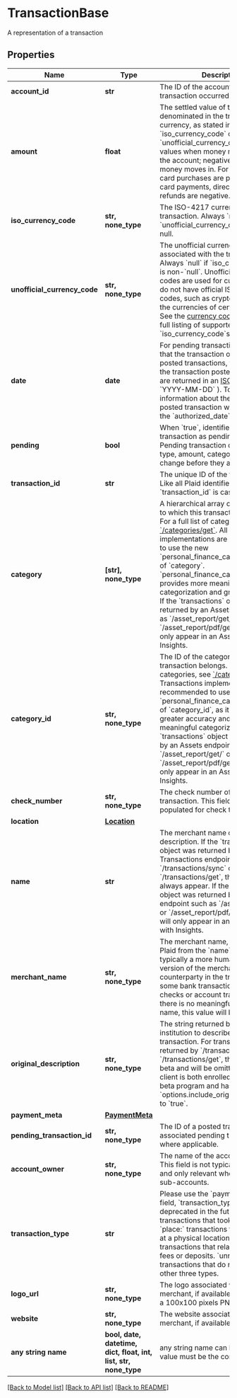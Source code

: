 # TransactionBase

A representation of a transaction

## Properties
Name | Type | Description | Notes
------------ | ------------- | ------------- | -------------
**account_id** | **str** | The ID of the account in which this transaction occurred. | 
**amount** | **float** | The settled value of the transaction, denominated in the transactions&#39;s currency, as stated in &#x60;iso_currency_code&#x60; or &#x60;unofficial_currency_code&#x60;. Positive values when money moves out of the account; negative values when money moves in. For example, debit card purchases are positive; credit card payments, direct deposits, and refunds are negative. | 
**iso_currency_code** | **str, none_type** | The ISO-4217 currency code of the transaction. Always &#x60;null&#x60; if &#x60;unofficial_currency_code&#x60; is non-null. | 
**unofficial_currency_code** | **str, none_type** | The unofficial currency code associated with the transaction. Always &#x60;null&#x60; if &#x60;iso_currency_code&#x60; is non-&#x60;null&#x60;. Unofficial currency codes are used for currencies that do not have official ISO currency codes, such as cryptocurrencies and the currencies of certain countries.  See the [currency code schema](https://plaid.com/docs/api/accounts#currency-code-schema) for a full listing of supported &#x60;iso_currency_code&#x60;s. | 
**date** | **date** | For pending transactions, the date that the transaction occurred; for posted transactions, the date that the transaction posted. Both dates are returned in an [ISO 8601](https://wikipedia.org/wiki/ISO_8601) format ( &#x60;YYYY-MM-DD&#x60; ). To receive information about the date that a posted transaction was initiated, see the &#x60;authorized_date&#x60; field. | 
**pending** | **bool** | When &#x60;true&#x60;, identifies the transaction as pending or unsettled. Pending transaction details (name, type, amount, category ID) may change before they are settled. | 
**transaction_id** | **str** | The unique ID of the transaction. Like all Plaid identifiers, the &#x60;transaction_id&#x60; is case sensitive. | 
**category** | **[str], none_type** | A hierarchical array of the categories to which this transaction belongs. For a full list of categories, see [&#x60;/categories/get&#x60;](https://plaid.com/docs/api/products/transactions/#categoriesget).  All Transactions implementations are recommended to use the new &#x60;personal_finance_category&#x60; instead of &#x60;category&#x60;. &#x60;personal_finance_category&#x60; provides more meaningful categorization and greater accuracy.  If the &#x60;transactions&#x60; object was returned by an Assets endpoint such as &#x60;/asset_report/get/&#x60; or &#x60;/asset_report/pdf/get&#x60;, this field will only appear in an Asset Report with Insights. | [optional] 
**category_id** | **str, none_type** | The ID of the category to which this transaction belongs. For a full list of categories, see [&#x60;/categories/get&#x60;](https://plaid.com/docs/api/products/transactions/#categoriesget).  All Transactions implementations are recommended to use the new &#x60;personal_finance_category&#x60; instead of &#x60;category_id&#x60;, as it provides greater accuracy and more meaningful categorization.  If the &#x60;transactions&#x60; object was returned by an Assets endpoint such as &#x60;/asset_report/get/&#x60; or &#x60;/asset_report/pdf/get&#x60;, this field will only appear in an Asset Report with Insights. | [optional] 
**check_number** | **str, none_type** | The check number of the transaction. This field is only populated for check transactions. | [optional] 
**location** | [**Location**](Location.md) |  | [optional] 
**name** | **str** | The merchant name or transaction description.  If the &#x60;transactions&#x60; object was returned by a Transactions endpoint such as &#x60;/transactions/sync&#x60; or &#x60;/transactions/get&#x60;, this field will always appear. If the &#x60;transactions&#x60; object was returned by an Assets endpoint such as &#x60;/asset_report/get/&#x60; or &#x60;/asset_report/pdf/get&#x60;, this field will only appear in an Asset Report with Insights. | [optional] 
**merchant_name** | **str, none_type** | The merchant name, as enriched by Plaid from the &#x60;name&#x60; field. This is typically a more human-readable version of the merchant counterparty in the transaction. For some bank transactions (such as checks or account transfers) where there is no meaningful merchant name, this value will be &#x60;null&#x60;. | [optional] 
**original_description** | **str, none_type** | The string returned by the financial institution to describe the transaction. For transactions returned by &#x60;/transactions/sync&#x60; or &#x60;/transactions/get&#x60;, this field is in beta and will be omitted unless the client is both enrolled in the closed beta program and has set &#x60;options.include_original_description&#x60; to &#x60;true&#x60;. | [optional] 
**payment_meta** | [**PaymentMeta**](PaymentMeta.md) |  | [optional] 
**pending_transaction_id** | **str, none_type** | The ID of a posted transaction&#39;s associated pending transaction, where applicable. | [optional] 
**account_owner** | **str, none_type** | The name of the account owner. This field is not typically populated and only relevant when dealing with sub-accounts. | [optional] 
**transaction_type** | **str** | Please use the &#x60;payment_channel&#x60; field, &#x60;transaction_type&#x60; will be deprecated in the future.  &#x60;digital:&#x60; transactions that took place online.  &#x60;place:&#x60; transactions that were made at a physical location.  &#x60;special:&#x60; transactions that relate to banks, e.g. fees or deposits.  &#x60;unresolved:&#x60; transactions that do not fit into the other three types.  | [optional] 
**logo_url** | **str, none_type** | The logo associated with the merchant, if available. Formatted as a 100x100 pixels PNG file path. | [optional] 
**website** | **str, none_type** | The website associated with the merchant, if available. | [optional] 
**any string name** | **bool, date, datetime, dict, float, int, list, str, none_type** | any string name can be used but the value must be the correct type | [optional]

[[Back to Model list]](../README.md#documentation-for-models) [[Back to API list]](../README.md#documentation-for-api-endpoints) [[Back to README]](../README.md)


